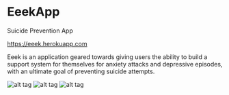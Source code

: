 EeekApp
=======

Suicide Prevention App

https://eeek.herokuapp.com

Eeek is an application geared towards giving users the ability to build a support system for themselves for anxiety attacks and depressive episodes, with an ultimate goal of preventing suicide attempts. 

![alt tag](app/assests/images/login_page.png)
![alt tag](app/assests/images/scale_page.png)
![alt tag](app/assests/images/eeek_page.png)



